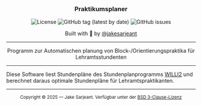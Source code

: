 <div align="center">
  <h3>Praktikumsplaner</h3>
  <p>
    <img alt="License" src="https://img.shields.io/badge/license-BSD_3--Clause-red?style=for-the-badge&v=2">
    <img alt="GitHub tag (latest by date)" src="https://img.shields.io/github/v/tag/jakesarjeant/praktikumsplaner?color=orange&label=%F0%9F%9A%80%20version&style=for-the-badge&v=2">
    <img alt="GitHub issues" src="https://img.shields.io/github/issues/jakesarjeant/praktikumsplaner?color=green&style=for-the-badge&label=%F0%9F%9A%A8%20issues&v=2">
  </p>
  <p>Built with 🫠 by <a href="https://github.com/jakesarjeant">@jakesarjeant</a></p>
</div>

---

<p align="center">
  Programm zur Automatischen planung von Block-/Orientierungspraktika für Lehramtsstundenten
</p>

---

Diese Software liest Stundenpläne des Stundenplanprogramms [WILLI2](https://willi.wgg-neumarkt.de/) und berechnet daraus optimale Stundenpläne für Lehramtspraktikanten.

---

<p align="center">
  <sup>Copyright © 2025 — Jake Sarjeant. Verfügbar unter der <a href="https://github.com/jakesarjeant/praktikumsplaner/blob/master/LICENSE">BSD 3-Clause-Lizenz</a></sup>
</p>
